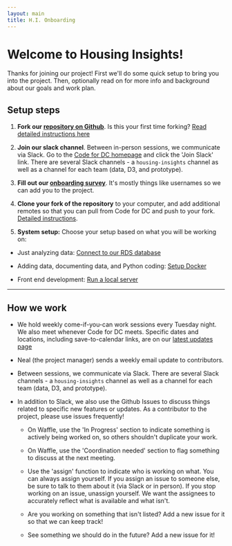 ```yaml
---
layout: main
title: H.I. Onboarding
---
```


# Welcome to Housing Insights!

Thanks for joining our project! First we'll do some quick setup to bring you into the project. Then, optionally read on for more info and background about our goals and work plan. 

## Setup steps

1) **Fork our [repository on Github](https://github.com/codefordc/housing-insights)**. Is this your first time forking? [Read detailed instructions here]({{site.baseurl}}/resources/onboarding/git-intro.html)

2) **Join our slack channel**. Between in-person sessions, we communicate via Slack. Go to the [Code for DC homepage](http://codefordc.org/) and click the 'Join Slack' link. There are several Slack channels - a `housing-insights` channel as well as a channel for each team (data, D3, and prototype). 

3) **Fill out our [onboarding survey](https://goo.gl/forms/FsHzS4rzUNwnVnh02)**. It's mostly things like usernames so we can add you to the project.

4) **Clone your fork of the repository** to your computer, and add additional remotes so that you can pull from Code for DC and push to your fork. [Detailed instructions]({{site.baseurl}}/resources/onboarding/triangular-git.html). 

5) **System setup:** Choose your setup based on what you will be working on:

* Just analyzing data: [Connect to our RDS database]({{site.baseurl}}/resources/onboarding/connect-to-rds.html)

* Adding data, documenting data, and Python coding: [Setup Docker]({{site.baseurl}}/resources/onboarding/docker.html)

* Front end development: [Run a local server]({{site.baseurl}}/resources/onboarding/front-end.html)


<hr/>


## How we work

* We hold weekly come-if-you-can work sessions every Tuesday night. We also meet whenever Code for DC meets. Specific dates and locations, including save-to-calendar links, are on our [latest updates page]({{site.baseurl}}/resources/latest)

* Neal (the project manager) sends a weekly email update to contributors.

* Between sessions, we communicate via Slack. There are several Slack channels - a `housing-insights` channel as well as a channel for each team (data, D3, and prototype).

* In addition to Slack, we also use the Github Issues to discuss things related to specific new features or updates. As a contributor to the project, please use issues frequently! 

    * On Waffle, use the 'In Progress' section to indicate something is actively being worked on, so others shouldn't duplicate your work.

    * On Waffle, use the 'Coordination needed' section to flag something to discuss at the next meeting.

    * Use the 'assign' function to indicate who is working on what. You can always assign yourself. If you assign an issue to someone else, be sure to talk to them about it (via Slack or in person). If you stop working on an issue, unassign yourself. We want the assignees to accurately reflect what is available and what isn't.

    * Are you working on something that isn't listed? Add a new issue for it so that we can keep track!

    * See something we should do in the future? Add a new issue for it!

